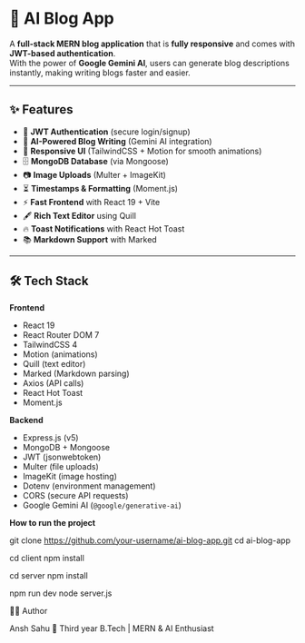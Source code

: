 # 📝 AI Blog App

A **full-stack MERN blog application** that is **fully responsive** and comes with **JWT-based authentication**.  
With the power of **Google Gemini AI**, users can generate blog descriptions instantly, making writing blogs faster and easier.  

---

## ✨ Features
- 🔑 **JWT Authentication** (secure login/signup)
- 📝 **AI-Powered Blog Writing** (Gemini AI integration)
- 🎨 **Responsive UI** (TailwindCSS + Motion for smooth animations)
- 🗄️ **MongoDB Database** (via Mongoose)
- 📷 **Image Uploads** (Multer + ImageKit)
- ⏳ **Timestamps & Formatting** (Moment.js)
- ⚡ **Fast Frontend** with React 19 + Vite
- 🖋️ **Rich Text Editor** using Quill
- 🔥 **Toast Notifications** with React Hot Toast
- 📚 **Markdown Support** with Marked

---

## 🛠️ Tech Stack
**Frontend**
- React 19
- React Router DOM 7
- TailwindCSS 4
- Motion (animations)
- Quill (text editor)
- Marked (Markdown parsing)
- Axios (API calls)
- React Hot Toast
- Moment.js  

**Backend**
- Express.js (v5)
- MongoDB + Mongoose
- JWT (jsonwebtoken)
- Multer (file uploads)
- ImageKit (image hosting)
- Dotenv (environment management)
- CORS (secure API requests)
- Google Gemini AI (`@google/generative-ai`)

**How to run the project**

git clone https://github.com/your-username/ai-blog-app.git
cd ai-blog-app

cd client
npm install

cd server
npm install

npm run dev
node server.js


👨‍💻 Author

Ansh Sahu
📌 Third year B.Tech | MERN & AI Enthusiast

